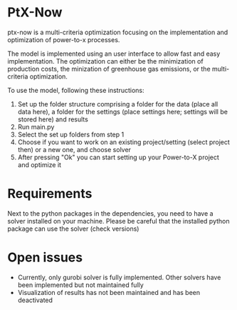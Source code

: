 # PtX-Now

ptx-now is a multi-criteria optimization focusing on the implementation and optimization of power-to-x processes.

The model is implemented using an user interface to allow fast and easy implementation. The optimization can either be the minimization of production costs, the minization of greenhouse gas emissions, or the multi-criteria optimization.

To use the model, following these instructions:

1. Set up the folder structure comprising a folder for the data (place all data here), a folder for the settings (place settings here; settings will be stored here) and results
2. Run main.py
3. Select the set up folders from step 1
4. Choose if you want to work on an existing project/setting (select project then) or a new one, and choose solver
5. After pressing "Ok" you can start setting up your Power-to-X project and optimize it

# Requirements

Next to the python packages in the dependencies, you need to have a solver installed on your machine. Please be careful that the installed python package can use the solver (check versions)

# Open issues

- Currently, only gurobi solver is fully implemented. Other solvers have been implemented but not maintained fully
- Visualization of results has not been maintained and has been deactivated
